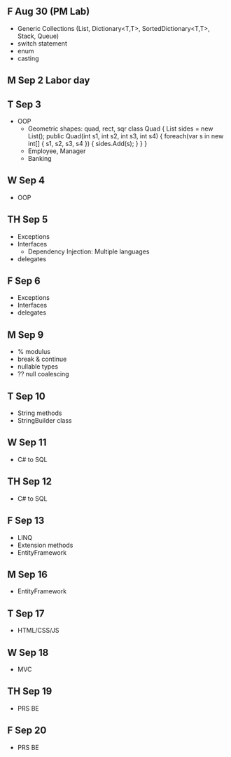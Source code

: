 ## F Aug 30 (PM Lab)
* Generic Collections (List<T>, Dictionary<T,T>, SortedDictionary<T,T>, Stack<T>, Queue<T>)
* switch statement
* enum
* casting
## M Sep 2 Labor day

## T Sep 3
* OOP
  * Geometric shapes: quad, rect, sqr
    class Quad {
        List<int> sides = new List<int>();
        public Quad(int s1, int s2, int s3, int s4) {
            foreach(var s in new int[] { s1, s2, s3, s4 }) {
                sides.Add(s);
            }
        }
    }
  * Employee, Manager
  * Banking

## W Sep 4
* OOP
## TH Sep 5
* Exceptions
* Interfaces
  * Dependency Injection: Multiple languages
* delegates
## F Sep 6
* Exceptions
* Interfaces
* delegates
## M Sep 9
* % modulus
* break & continue
* nullable types
* ?? null coalescing
## T Sep 10
* String methods
* StringBuilder class
## W Sep 11
* C# to SQL
## TH Sep 12
* C# to SQL
## F Sep 13
* LINQ
* Extension methods
* EntityFramework
## M Sep 16
* EntityFramework
## T Sep 17
* HTML/CSS/JS
## W Sep 18
* MVC
## TH Sep 19
* PRS BE
## F Sep 20
* PRS BE
